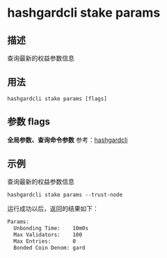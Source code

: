 # hashgardcli stake params

## 描述

查询最新的权益参数信息

## 用法

```
hashgardcli stake params [flags]
```

## 参数 flags

**全局参数、查询命令参数** 参考：[hashgardcli](../README.md)

## 示例

查询最新的权益参数信息

```
hashgardcli stake params --trust-node
```

运行成功以后，返回的结果如下：

```txt
Params:
  Unbonding Time:    10m0s
  Max Validators:    100
  Max Entries:       0
  Bonded Coin Denom: gard
```
